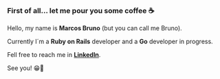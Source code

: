 ### First of all... let me pour you some coffee ☕

Hello, my name is **Marcos Bruno** (but you can call me Bruno).

Currently I´m a **Ruby on Rails** developer and a **Go** developer in progress.

Fell free to reach me in [**LinkedIn**](https://www.linkedin.com/in/mbrunoon/).

See you! 😁👊

<!--
**mbrunoon/mbrunoon** is a ✨ _special_ ✨ repository because its `README.md` (this file) appears on your GitHub profile.

Here are some ideas to get you started:

- 🔭 I’m currently working on ...
- 🌱 I’m currently learning ...
- 👯 I’m looking to collaborate on ...
- 🤔 I’m looking for help with ...
- 💬 Ask me about ...
- 📫 How to reach me: ...
- 😄 Pronouns: ...
- ⚡ Fun fact: ...
-->
